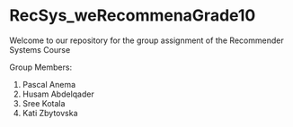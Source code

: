# RecSys_weRecommenaGrade10

Welcome to our repository for the group assignment of the Recommender Systems Course

Group Members:
  1. Pascal Anema
  2. Husam Abdelqader
  3. Sree Kotala
  4. Kati Zbytovska
